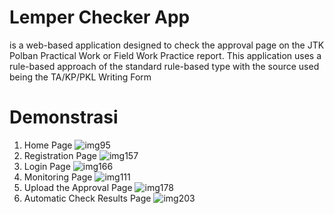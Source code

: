 # Lemper Checker App
is a web-based application designed to check the approval page on the JTK Polban Practical Work or Field Work Practice report. This application uses a rule-based approach of the standard rule-based type with the source used being the TA/KP/PKL Writing Form

# Demonstrasi
1. Home Page
   ![img95](https://github.com/iqbalalghifary/LemperCheckerApp/assets/51478039/41d30ae9-e178-4e5f-b094-d4290f3e1c9e)
2. Registration Page
   ![img157](https://github.com/iqbalalghifary/LemperCheckerApp/assets/51478039/87b1e5d0-c976-400a-a687-2d3b3d27b64d)
3. Login Page
   ![img166](https://github.com/iqbalalghifary/LemperCheckerApp/assets/51478039/d432d378-b518-4837-b68c-ea7f7ea40ed8)
4. Monitoring Page
   ![img111](https://github.com/iqbalalghifary/LemperCheckerApp/assets/51478039/7855d802-6f2d-47e1-81c8-80b6db8044a4)
5. Upload the Approval Page
   ![img178](https://github.com/iqbalalghifary/LemperCheckerApp/assets/51478039/c5fe188b-529c-48be-b51d-906997265a9a)
6. Automatic Check Results Page
   ![img203](https://github.com/iqbalalghifary/LemperCheckerApp/assets/51478039/21f6ebe5-8499-4f14-ad72-74a53a810b30)
